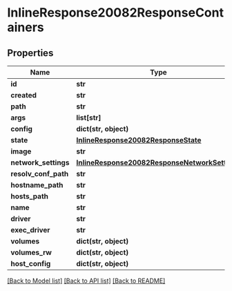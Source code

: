 # InlineResponse20082ResponseContainers

## Properties
Name | Type | Description | Notes
------------ | ------------- | ------------- | -------------
**id** | **str** |  | [optional] 
**created** | **str** |  | [optional] 
**path** | **str** |  | [optional] 
**args** | **list[str]** |  | [optional] 
**config** | **dict(str, object)** |  | [optional] 
**state** | [**InlineResponse20082ResponseState**](InlineResponse20082ResponseState.md) |  | [optional] 
**image** | **str** |  | [optional] 
**network_settings** | [**InlineResponse20082ResponseNetworkSettings**](InlineResponse20082ResponseNetworkSettings.md) |  | [optional] 
**resolv_conf_path** | **str** |  | [optional] 
**hostname_path** | **str** |  | [optional] 
**hosts_path** | **str** |  | [optional] 
**name** | **str** |  | [optional] 
**driver** | **str** |  | [optional] 
**exec_driver** | **str** |  | [optional] 
**volumes** | **dict(str, object)** |  | [optional] 
**volumes_rw** | **dict(str, object)** |  | [optional] 
**host_config** | **dict(str, object)** |  | [optional] 

[[Back to Model list]](../README.md#documentation-for-models) [[Back to API list]](../README.md#documentation-for-api-endpoints) [[Back to README]](../README.md)



